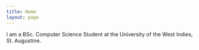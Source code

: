 ```yaml
---
title: Home
layout: page
---
```


I am a BSc. Computer Science Student at the University of the West Indies, St. Augustine.
